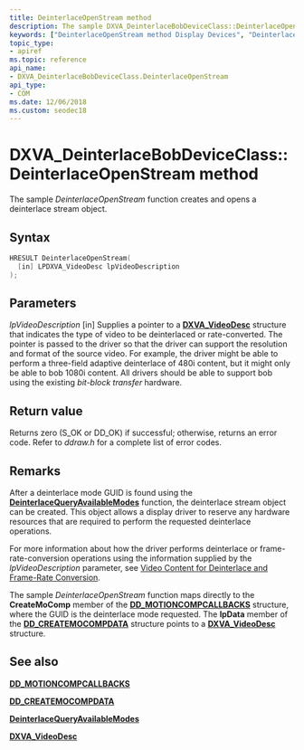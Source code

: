 ```yaml
---
title: DeinterlaceOpenStream method
description: The sample DXVA_DeinterlaceBobDeviceClass::DeinterlaceOpenStream function creates and opens a deinterlace stream object.
keywords: ["DeinterlaceOpenStream method Display Devices", "DeinterlaceOpenStream method Display Devices , DXVA_DeinterlaceBobDeviceClass interface", "DXVA_DeinterlaceBobDeviceClass interface Display Devices , DeinterlaceOpenStream method"]
topic_type:
- apiref
ms.topic: reference
api_name:
- DXVA_DeinterlaceBobDeviceClass.DeinterlaceOpenStream
api_type:
- COM
ms.date: 12/06/2018
ms.custom: seodec18
---
```


# DXVA\_DeinterlaceBobDeviceClass::DeinterlaceOpenStream method


The sample *DeinterlaceOpenStream* function creates and opens a deinterlace stream object.

## Syntax

```cpp
HRESULT DeinterlaceOpenStream(
  [in] LPDXVA_VideoDesc lpVideoDescription
);
```

## Parameters

*lpVideoDescription* \[in\]
Supplies a pointer to a [**DXVA\_VideoDesc**](/windows-hardware/drivers/ddi/dxva/ns-dxva-_dxva_videodesc) structure that indicates the type of video to be deinterlaced or rate-converted. The pointer is passed to the driver so that the driver can support the resolution and format of the source video. For example, the driver might be able to perform a three-field adaptive deinterlace of 480i content, but it might only be able to bob 1080i content. All drivers should be able to support bob using the existing *bit-block transfer* hardware.

## Return value

Returns zero (S\_OK or DD\_OK) if successful; otherwise, returns an error code. Refer to *ddraw.h* for a complete list of error codes.

## Remarks

After a deinterlace mode GUID is found using the [**DeinterlaceQueryAvailableModes**](dxva-deinterlacecontainerdeviceclass-deinterlacequeryavailablemodes.md) function, the deinterlace stream object can be created. This object allows a display driver to reserve any hardware resources that are required to perform the requested deinterlace operations.

For more information about how the driver performs deinterlace or frame-rate-conversion operations using the information supplied by the *lpVideoDescription* parameter, see [Video Content for Deinterlace and Frame-Rate Conversion](./video-content-for-deinterlace-and-frame-rate-conversion.md).

The sample *DeinterlaceOpenStream* function maps directly to the **CreateMoComp** member of the [**DD\_MOTIONCOMPCALLBACKS**](/windows/win32/api/ddrawint/ns-ddrawint-dd_motioncompcallbacks) structure, where the GUID is the deinterlace mode requested. The **lpData** member of the [**DD\_CREATEMOCOMPDATA**](/windows/win32/api/ddrawint/ns-ddrawint-dd_createmocompdata) structure points to a [**DXVA\_VideoDesc**](/windows-hardware/drivers/ddi/dxva/ns-dxva-_dxva_videodesc) structure.

## <span id="see_also"></span>See also


[**DD\_MOTIONCOMPCALLBACKS**](/windows/win32/api/ddrawint/ns-ddrawint-dd_motioncompcallbacks)

[**DD\_CREATEMOCOMPDATA**](/windows/win32/api/ddrawint/ns-ddrawint-dd_createmocompdata)

[**DeinterlaceQueryAvailableModes**](dxva-deinterlacecontainerdeviceclass-deinterlacequeryavailablemodes.md)

[**DXVA\_VideoDesc**](/windows-hardware/drivers/ddi/dxva/ns-dxva-_dxva_videodesc)

